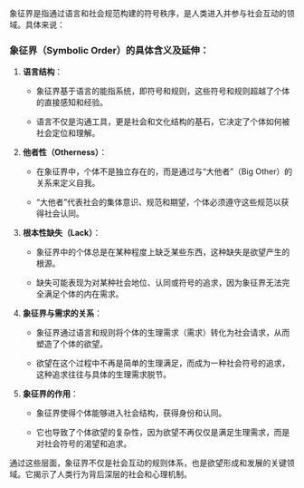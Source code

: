 象征界是指通过语言和社会规范构建的符号秩序，是人类进入并参与社会互动的领域。具体来说：

### 象征界（Symbolic Order）的具体含义及延伸：

1. **语言结构**：
    
    - 象征界基于语言的能指系统，即符号和规则，这些符号和规则超越了个体的直接感知和经验。
        
    - 语言不仅是沟通工具，更是社会和文化结构的基石，它决定了个体如何被社会定位和理解。
        
2. **他者性（Otherness）**：
    
    - 在象征界中，个体不是独立存在的，而是通过与“大他者”（Big Other）的关系来定义自我。
        
    - “大他者”代表社会的集体意识、规范和期望，个体必须遵守这些规范以获得社会认同。
        
3. **根本性缺失（Lack）**：
    
    - 象征界中的个体总是在某种程度上缺乏某些东西，这种缺失是欲望产生的根源。
        
    - 缺失可能表现为对某种社会地位、认同或符号的追求，因为象征界无法完全满足个体的内在需求。
        
4. **象征界与需求的关系**：
    
    - 象征界通过语言和规则将个体的生理需求（需求）转化为社会请求，从而塑造了个体的欲望。
        
    - 欲望在这个过程中不再是简单的生理满足，而成为一种社会符号的追求，这种追求往往与具体的生理需求脱节。
        
5. **象征界的作用**：
    
    - 象征界使得个体能够进入社会结构，获得身份和认同。
        
    - 它也导致了个体欲望的复杂性，因为欲望不再仅仅是满足生理需求，而是对社会符号的渴望和追求。
        

通过这些层面，象征界不仅是社会互动的规则体系，也是欲望形成和发展的关键领域。它揭示了人类行为背后深层的社会和心理机制。